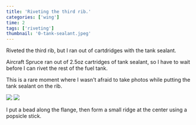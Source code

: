 ```yaml
---
title: 'Riveting the third rib.'
categories: ['wing']
time: 2
tags: ['riveting']
thumbnail: '0-tank-sealant.jpeg'
---
```


Riveted the third rib, but I ran out of cartdridges with the tank sealant.

<!-- more -->

Aircraft Spruce ran out of 2.5oz cartridges of tank sealant, so I have to wait before I can rivet the rest of the fuel tank.

This is a rare moment where I wasn't afraid to take photos while putting the tank sealant on the rib.

![](./0-tank-sealant.jpeg)
![](./1-tank-sealant-2.jpeg)

I put a bead along the flange, then form a small ridge at the center using a popsicle stick.